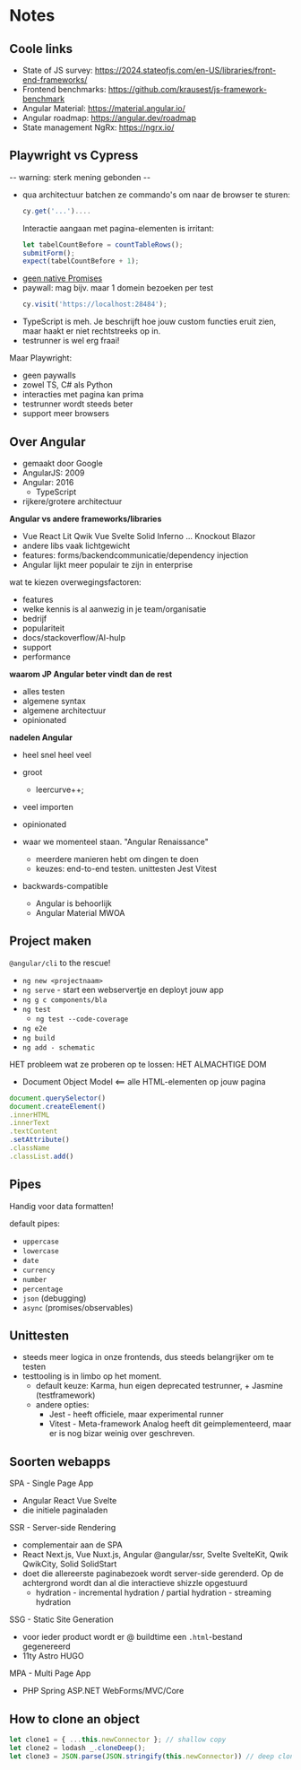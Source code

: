 # Notes

## Coole links

- State of JS survey: https://2024.stateofjs.com/en-US/libraries/front-end-frameworks/
- Frontend benchmarks: https://github.com/krausest/js-framework-benchmark
- Angular Material: https://material.angular.io/
- Angular roadmap: https://angular.dev/roadmap
- State management NgRx: https://ngrx.io/

## Playwright vs Cypress

-- warning: sterk mening gebonden --

- qua architectuur batchen ze commando's om naar de browser te sturen:
  ```js
  cy.get('...')....
  ```
  Interactie aangaan met pagina-elementen is irritant:
  ```js
  let tabelCountBefore = countTableRows();
  submitForm();
  expect(tabelCountBefore + 1);
  ```
- [geen native Promises](https://docs.cypress.io/api/utilities/promise)
- paywall: mag bijv. maar 1 domein bezoeken per test
  ```js
  cy.visit('https://localhost:28484');
  ```
- TypeScript is meh. Je beschrijft hoe jouw custom functies eruit zien, maar haakt er niet rechtstreeks op in.
- testrunner is wel erg fraai!

Maar Playwright:
- geen paywalls
- zowel TS, C# als Python
- interacties met pagina kan prima
- testrunner wordt steeds beter
- support meer browsers

## Over Angular

- gemaakt door Google
- AngularJS: 2009
- Angular: 2016
  - TypeScript
- rijkere/grotere architectuur

**Angular vs andere frameworks/libraries**

- Vue React Lit Qwik Vue Svelte Solid Inferno ... Knockout Blazor
- andere libs vaak lichtgewicht
- features: forms/backendcommunicatie/dependency injection
- Angular lijkt meer populair te zijn in enterprise

wat te kiezen overwegingsfactoren:
- features
- welke kennis is al aanwezig in je team/organisatie
- bedrijf
- populariteit
- docs/stackoverflow/AI-hulp
- support
- performance

**waarom JP Angular beter vindt dan de rest**

- alles testen
- algemene syntax
- algemene architectuur
- opinionated

**nadelen Angular**

- heel snel heel veel
- groot
  - leercurve++;
- veel importen
- opinionated
- waar we momenteel staan. "Angular Renaissance"
  - meerdere manieren hebt om dingen te doen
  - keuzes: end-to-end testen. unittesten	Jest Vitest

- backwards-compatible
  - Angular is behoorlijk
  - Angular Material MWOA

## Project maken

`@angular/cli` to the rescue!

- `ng new <projectnaam>`
- `ng serve` - start een webservertje en deployt jouw app
- `ng g c components/bla`
- `ng test`
  - `ng test --code-coverage`
- `ng e2e`
- `ng build`
- `ng add - schematic`


HET probleem wat ze proberen op te lossen: HET ALMACHTIGE DOM
- Document Object Model <== alle HTML-elementen op jouw pagina

```js
document.querySelector()
document.createElement()
.innerHTML
.innerText
.textContent
.setAttribute()
.className
.classList.add()
```

## Pipes

Handig voor data formatten!

default pipes:
- `uppercase`
- `lowercase`
- `date`
- `currency`
- `number`
- `percentage`
- `json` (debugging)
- `async`  (promises/observables)

## Unittesten

- steeds meer logica in onze frontends, dus steeds belangrijker om te testen
- testtooling is in limbo op het moment.
  - default keuze: Karma, hun eigen deprecated testrunner, + Jasmine (testframework)
  - andere opties:
    - Jest - heeft officiele, maar experimental runner
    - Vitest - Meta-framework Analog heeft dit geimplementeerd, maar er is nog bizar weinig over geschreven.

## Soorten webapps

SPA - Single Page App
- Angular React Vue Svelte
- die initiele paginaladen

SSR - Server-side Rendering
- complementair aan de SPA
- React Next.js, Vue Nuxt.js, Angular @angular/ssr, Svelte SvelteKit, Qwik QwikCity, 
  Solid SolidStart
- doet die allereerste paginabezoek wordt server-side gerenderd. Op de achtergrond wordt dan al die interactieve shizzle opgestuurd
    - hydration - incremental hydration / partial hydration - streaming hydration

SSG - Static Site Generation
- voor ieder product wordt er @ buildtime een `.html`-bestand gegenereerd
- 11ty Astro HUGO

MPA - Multi Page App
- PHP Spring ASP.NET WebForms/MVC/Core

## How to clone an object

```ts
let clone1 = { ...this.newConnector }; // shallow copy
let clone2 = lodash _.cloneDeep();
let clone3 = JSON.parse(JSON.stringify(this.newConnector)) // deep clone, maar beperkt qua datatypen: { x: 0n }
```

